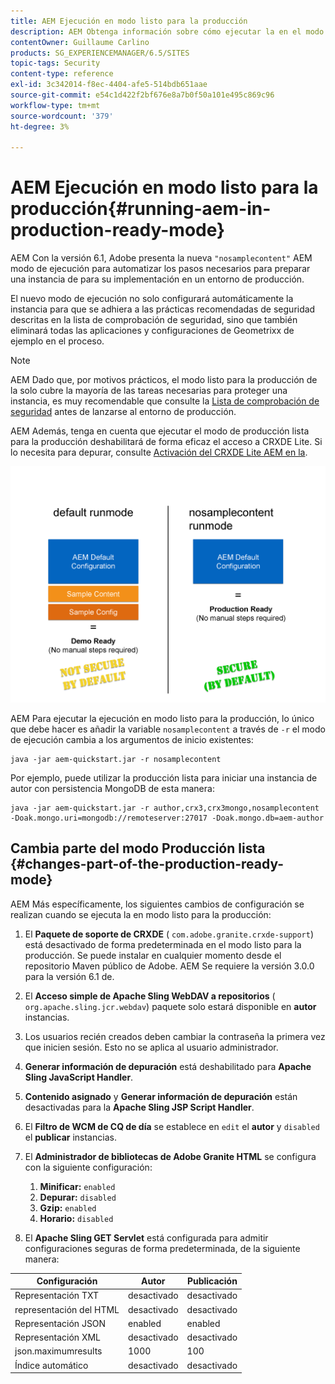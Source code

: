 ```yaml
---
title: AEM Ejecución en modo listo para la producción
description: AEM Obtenga información sobre cómo ejecutar la en el modo Producción lista.
contentOwner: Guillaume Carlino
products: SG_EXPERIENCEMANAGER/6.5/SITES
topic-tags: Security
content-type: reference
exl-id: 3c342014-f8ec-4404-afe5-514bdb651aae
source-git-commit: e54c1d422f2bf676e8a7b0f50a101e495c869c96
workflow-type: tm+mt
source-wordcount: '379'
ht-degree: 3%

---
```


# AEM Ejecución en modo listo para la producción{#running-aem-in-production-ready-mode}

AEM Con la versión 6.1, Adobe presenta la nueva `"nosamplecontent"` AEM modo de ejecución para automatizar los pasos necesarios para preparar una instancia de para su implementación en un entorno de producción.

El nuevo modo de ejecución no solo configurará automáticamente la instancia para que se adhiera a las prácticas recomendadas de seguridad descritas en la lista de comprobación de seguridad, sino que también eliminará todas las aplicaciones y configuraciones de Geometrixx de ejemplo en el proceso.

>[!NOTE]
>
>AEM Dado que, por motivos prácticos, el modo listo para la producción de la solo cubre la mayoría de las tareas necesarias para proteger una instancia, es muy recomendable que consulte la [Lista de comprobación de seguridad](/help/sites-administering/security-checklist.md) antes de lanzarse al entorno de producción.
>
>AEM Además, tenga en cuenta que ejecutar el modo de producción lista para la producción deshabilitará de forma eficaz el acceso a CRXDE Lite. Si lo necesita para depurar, consulte [Activación del CRXDE Lite AEM en la](/help/sites-administering/enabling-crxde-lite.md).

![chlimage_1-83](assets/chlimage_1-83a.png)

AEM Para ejecutar la ejecución en modo listo para la producción, lo único que debe hacer es añadir la variable `nosamplecontent` a través de `-r` el modo de ejecución cambia a los argumentos de inicio existentes:

```shell
java -jar aem-quickstart.jar -r nosamplecontent
```

Por ejemplo, puede utilizar la producción lista para iniciar una instancia de autor con persistencia MongoDB de esta manera:

```shell
java -jar aem-quickstart.jar -r author,crx3,crx3mongo,nosamplecontent -Doak.mongo.uri=mongodb://remoteserver:27017 -Doak.mongo.db=aem-author
```

## Cambia parte del modo Producción lista {#changes-part-of-the-production-ready-mode}

AEM Más específicamente, los siguientes cambios de configuración se realizan cuando se ejecuta la en modo listo para la producción:

1. El **Paquete de soporte de CRXDE** ( `com.adobe.granite.crxde-support`) está desactivado de forma predeterminada en el modo listo para la producción. Se puede instalar en cualquier momento desde el repositorio Maven público de Adobe. AEM Se requiere la versión 3.0.0 para la versión 6.1 de.

1. El **Acceso simple de Apache Sling WebDAV a repositorios** ( `org.apache.sling.jcr.webdav`) paquete solo estará disponible en **autor** instancias.

1. Los usuarios recién creados deben cambiar la contraseña la primera vez que inicien sesión. Esto no se aplica al usuario administrador.
1. **Generar información de depuración** está deshabilitado para **Apache Sling JavaScript Handler**.

1. **Contenido asignado** y **Generar información de depuración** están desactivadas para la **Apache Sling JSP Script Handler**.

1. El **Filtro de WCM de CQ de día** se establece en `edit` el **autor** y `disabled` el **publicar** instancias.

1. El **Administrador de bibliotecas de Adobe Granite HTML** se configura con la siguiente configuración:

   1. **Minificar:** `enabled`
   1. **Depurar:** `disabled`
   1. **Gzip:** `enabled`
   1. **Horario:** `disabled`

1. El **Apache Sling GET Servlet** está configurada para admitir configuraciones seguras de forma predeterminada, de la siguiente manera:

| **Configuración** | **Autor** | **Publicación** |
|---|---|---|
| Representación TXT | desactivado | desactivado |
| representación del HTML | desactivado | desactivado |
| Representación JSON | enabled | enabled |
| Representación XML | desactivado | desactivado |
| json.maximumresults | 1000 | 100 |
| Índice automático | desactivado | desactivado |
